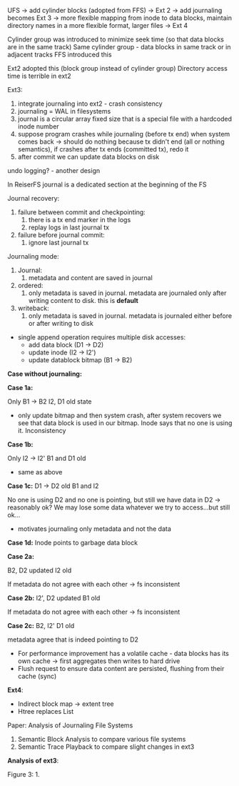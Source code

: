 UFS -> add cylinder blocks (adopted from FFS) -> Ext 2 -> add journaling becomes Ext 3 -> more flexible mapping from inode to data blocks, maintain directory names in a more flexible format, larger files -> Ext 4


Cylinder group was introduced to minimize seek time (so that data blocks are in the same track)
Same cylinder group - data blocks in same track or in adjacent tracks
FFS introduced this

Ext2 adopted this (block group instead of cylinder group)
Directory access time is terrible in ext2


Ext3:
1. integrate journaling into ext2 - crash consistency
2. journaling = WAL in filesystems
3. journal is a circular array fixed size that is a special file with a hardcoded inode number
4. suppose program crashes while journaling (before tx end) when system comes back -> should do nothing because tx didn't end (all or nothing semantics), if crashes after tx ends (committed tx), redo it
5. after commit we can update data blocks on disk


undo logging? - another design


In ReiserFS journal is a dedicated section at the beginning of the FS

Journal recovery:
1. failure between commit and checkpointing:
	1. there is a tx end marker in the logs
	2. replay logs in last journal tx
2. failure before journal commit:
	1. ignore last journal tx




Journaling mode:
1. Journal:
	1. metadata and content are saved in journal
2. ordered:
	1. only metadata is saved in journal. metadata are journaled only after writing content to disk. this is **default**
3. writeback:
	1. only metadata is saved in journal. metadata is journaled either before or after writing to disk

- single append operation requires multiple disk accesses:
	- add data block (D1 -> D2)
	- update inode (I2 -> I2')
	- update datablock bitmap (B1 -> B2)



**Case without journaling:**

**Case 1a:**

Only B1 -> B2
I2, D1 old state
- only update bitmap and then system crash, after system recovers we see that data block is used in our bitmap. Inode says that no one is using it. Inconsistency

**Case 1b:**

Only I2 -> I2'
B1 and D1 old
- same as above


**Case 1c:**
D1 -> D2
old B1 and I2

No one is using D2 and no one is pointing, but still we have data in D2 -> reasonably ok?
We may lose some data whatever we try to access...but still ok...
- motivates journaling only metadata and not the data


**Case 1d:**
Inode points to garbage data block





**Case 2a:**

B2, D2 updated
I2 old

If metadata do not agree with each other -> fs inconsistent

**Case 2b:**
I2', D2 updated
B1 old

If metadata do not agree with each other -> fs inconsistent

**Case 2c:**
B2, I2'
D1 old

metadata agree that is indeed pointing to D2



- For performance improvement has a volatile cache - data blocks has its own cache -> first aggregates then writes to hard drive
- Flush request to ensure data content are persisted, flushing from their cache (sync)



**Ext4**:
- Indirect block map -> extent tree
- Htree replaces List


Paper: Analysis of Journaling File Systems


1. Semantic Block Analysis to compare various file systems
2. Semantic Trace Playback to compare slight changes in ext3



**Analysis of ext3**:

Figure 3:
1. 